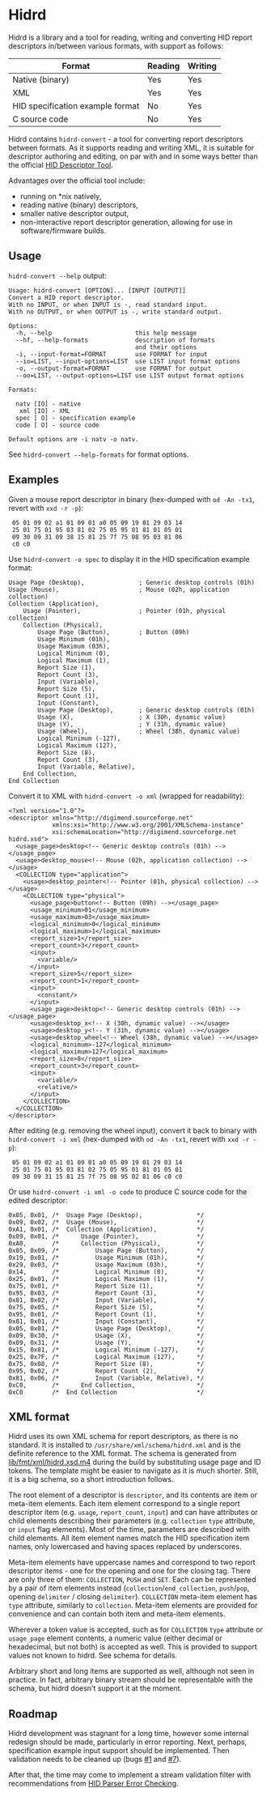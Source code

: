 Hidrd
=====

Hidrd is a library and a tool for reading, writing and converting HID report descriptors in/between various formats, with support as follows:

| Format                           | Reading | Writing |
| -------------------------------- | ------- | ------- |
| Native (binary)                  | Yes     | Yes     |
| XML                              | Yes     | Yes     |
| HID specification example format | No      | Yes     |
| C source code                    | No      | Yes     |

Hidrd contains `hidrd-convert` - a tool for converting report descriptors between formats. As it supports reading and writing XML, it is suitable for descriptor authoring and editing, on par with and in some ways better than the official [HID Descriptor Tool](http://www.usb.org/developers/hidpage#HID%20Descriptor%20Tool).

Advantages over the official tool include:
* running on *nix natively,
* reading native (binary) descriptors,
* smaller native descriptor output,
* non-interactive report descriptor generation, allowing for use in software/firmware builds.

Usage
-----

`hidrd-convert --help` output:

    Usage: hidrd-convert [OPTION]... [INPUT [OUTPUT]]
    Convert a HID report descriptor.
    With no INPUT, or when INPUT is -, read standard input.
    With no OUTPUT, or when OUTPUT is -, write standard output.

    Options:
      -h, --help                       this help message
      --hf, --help-formats             description of formats
                                       and their options
      -i, --input-format=FORMAT        use FORMAT for input
      --io=LIST, --input-options=LIST  use LIST input format options
      -o, --output-format=FORMAT       use FORMAT for output
      --oo=LIST, --output-options=LIST use LIST output format options

    Formats:

      natv [IO] - native
       xml [IO] - XML
      spec [ O] - specification example
      code [ O] - source code

    Default options are -i natv -o natv.

See `hidrd-convert --help-formats` for format options.


Examples
--------

Given a mouse report descriptor in binary (hex-dumped with `od -An -tx1`, revert with `xxd -r -p`):

     05 01 09 02 a1 01 09 01 a0 05 09 19 01 29 03 14
     25 01 75 01 95 03 81 02 75 05 95 01 81 01 05 01
     09 30 09 31 09 38 15 81 25 7f 75 08 95 03 81 06
     c0 c0

Use `hidrd-convert -o spec` to display it in the HID specification example format:

    Usage Page (Desktop),               ; Generic desktop controls (01h)
    Usage (Mouse),                      ; Mouse (02h, application collection)
    Collection (Application),
        Usage (Pointer),                ; Pointer (01h, physical collection)
        Collection (Physical),
            Usage Page (Button),        ; Button (09h)
            Usage Minimum (01h),
            Usage Maximum (03h),
            Logical Minimum (0),
            Logical Maximum (1),
            Report Size (1),
            Report Count (3),
            Input (Variable),
            Report Size (5),
            Report Count (1),
            Input (Constant),
            Usage Page (Desktop),       ; Generic desktop controls (01h)
            Usage (X),                  ; X (30h, dynamic value)
            Usage (Y),                  ; Y (31h, dynamic value)
            Usage (Wheel),              ; Wheel (38h, dynamic value)
            Logical Minimum (-127),
            Logical Maximum (127),
            Report Size (8),
            Report Count (3),
            Input (Variable, Relative),
        End Collection,
    End Collection

Convert it to XML with `hidrd-convert -o xml` (wrapped for readability):

    <?xml version="1.0"?>
    <descriptor xmlns="http://digimend.sourceforge.net"
                xmlns:xsi="http://www.w3.org/2001/XMLSchema-instance"
                xsi:schemaLocation="http://digimend.sourceforge.net hidrd.xsd">
      <usage_page>desktop<!-- Generic desktop controls (01h) --></usage_page>
      <usage>desktop_mouse<!-- Mouse (02h, application collection) --></usage>
      <COLLECTION type="application">
        <usage>desktop_pointer<!-- Pointer (01h, physical collection) --></usage>
        <COLLECTION type="physical">
          <usage_page>button<!-- Button (09h) --></usage_page>
          <usage_minimum>01</usage_minimum>
          <usage_maximum>03</usage_maximum>
          <logical_minimum>0</logical_minimum>
          <logical_maximum>1</logical_maximum>
          <report_size>1</report_size>
          <report_count>3</report_count>
          <input>
            <variable/>
          </input>
          <report_size>5</report_size>
          <report_count>1</report_count>
          <input>
            <constant/>
          </input>
          <usage_page>desktop<!-- Generic desktop controls (01h) --></usage_page>
          <usage>desktop_x<!-- X (30h, dynamic value) --></usage>
          <usage>desktop_y<!-- Y (31h, dynamic value) --></usage>
          <usage>desktop_wheel<!-- Wheel (38h, dynamic value) --></usage>
          <logical_minimum>-127</logical_minimum>
          <logical_maximum>127</logical_maximum>
          <report_size>8</report_size>
          <report_count>3</report_count>
          <input>
            <variable/>
            <relative/>
          </input>
        </COLLECTION>
      </COLLECTION>
    </descriptor>

After editing (e.g. removing the wheel input), convert it back to binary with `hidrd-convert -i xml` (hex-dumped with `od -An -tx1`, revert with `xxd -r -p`):

     05 01 09 02 a1 01 09 01 a0 05 09 19 01 29 03 14
     25 01 75 01 95 03 81 02 75 05 95 01 81 01 05 01
     09 30 09 31 15 81 25 7f 75 08 95 02 81 06 c0 c0

Or use `hidrd-convert -i xml -o code` to produce C source code for the edited descriptor:

    0x05, 0x01, /*  Usage Page (Desktop),               */
    0x09, 0x02, /*  Usage (Mouse),                      */
    0xA1, 0x01, /*  Collection (Application),           */
    0x09, 0x01, /*      Usage (Pointer),                */
    0xA0,       /*      Collection (Physical),          */
    0x05, 0x09, /*          Usage Page (Button),        */
    0x19, 0x01, /*          Usage Minimum (01h),        */
    0x29, 0x03, /*          Usage Maximum (03h),        */
    0x14,       /*          Logical Minimum (0),        */
    0x25, 0x01, /*          Logical Maximum (1),        */
    0x75, 0x01, /*          Report Size (1),            */
    0x95, 0x03, /*          Report Count (3),           */
    0x81, 0x02, /*          Input (Variable),           */
    0x75, 0x05, /*          Report Size (5),            */
    0x95, 0x01, /*          Report Count (1),           */
    0x81, 0x01, /*          Input (Constant),           */
    0x05, 0x01, /*          Usage Page (Desktop),       */
    0x09, 0x30, /*          Usage (X),                  */
    0x09, 0x31, /*          Usage (Y),                  */
    0x15, 0x81, /*          Logical Minimum (-127),     */
    0x25, 0x7F, /*          Logical Maximum (127),      */
    0x75, 0x08, /*          Report Size (8),            */
    0x95, 0x02, /*          Report Count (2),           */
    0x81, 0x06, /*          Input (Variable, Relative), */
    0xC0,       /*      End Collection,                 */
    0xC0        /*  End Collection                      */

XML format
----------

Hidrd uses its own XML schema for report descriptors, as there is no standard. It is installed to `/usr/share/xml/schema/hidrd.xml` and is the definite reference to the XML format. The schema is generated from [lib/fmt/xml/hidrd.xsd.m4](https://github.com/DIGImend/hidrd/blob/master/lib/fmt/xml/hidrd.xsd.m4) during the build by substituting usage page and ID tokens. The template might be easier to navigate as it is much shorter. Still, it is a big schema, so a short introduction follows.

The root element of a descriptor is `descriptor`, and its contents are item or meta-item elements. Each item element correspond to a single report descriptor item (e.g. `usage`, `report_count`, `input`) and can have attributes or child elements describing their parameters (e.g. `collection` `type` attribute, or `input` flag elements). Most of the time, parameters are described with child elements. All item element names match the HID specification item names, only lowercased and having spaces replaced by underscores.

Meta-item elements have uppercase names and correspond to two report descriptor items - one for the opening and one for the closing tag. There are only three of them: `COLLECTION`, `PUSH` and `SET`. Each can be represented by a pair of item elements instead (`collection`/`end_collection`, `push`/`pop`, opening `delimiter` / closing `delimiter`). `COLLECTION` meta-item element has `type` attribute, similarly to `collection`. Meta-item elements are provided for convenience and can contain both item and meta-item elements.

Wherever a token value is accepted, such as for `COLLECTION` `type` attribute or `usage_page` element contents, a numeric value (either decimal or hexadecimal, but not both) is accepted as well. This is provided to support values not known to hidrd. See schema for details.

Arbitrary short and long items are supported as well, although not seen in practice. In fact, arbitrary binary stream should be representable with the schema, but hidrd doesn't support it at the moment.

Roadmap
-------

Hidrd development was stagnant for a long time, however some internal redesign should be made, particularly in error reporting. Next, perhaps, specification example input support should be implemented. Then validation needs to be cleaned up (bugs [#1](https://sourceforge.net/p/digimend/bugs/1/) and [#7](https://sourceforge.net/p/digimend/bugs/7/)).

After that, the time may come to implement a stream validation filter with recommendations from [HID Parser Error Checking](http://www.usb.org/developers/hidpage/hidpar.pdf).
